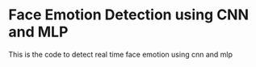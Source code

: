 # Face Emotion Detection using CNN and MLP
 This is the code to detect real time face emotion using cnn and mlp
